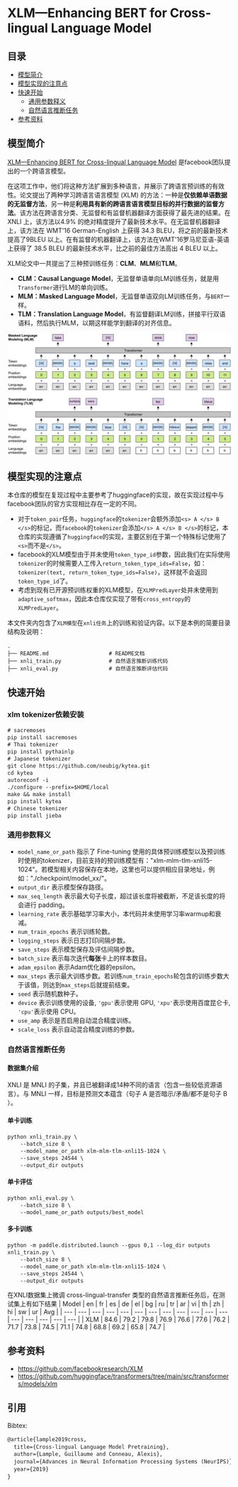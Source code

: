 # XLM—Enhancing BERT for Cross-lingual Language Model

## 目录
* [模型简介](#模型简介)
* [模型实现的注意点](#模型实现的注意点)
* [快速开始](#快速开始)
  * [通用参数释义](#通用参数释义)
  * [自然语言推断任务](#自然语言推断任务)
* [参考资料](#参考资料)

## 模型简介

[XLM—Enhancing BERT for Cross-lingual Language Model](https://arxiv.org/abs/1901.07291) 是facebook团队提出的一个跨语言模型。

在这项工作中，他们将这种方法扩展到多种语言，并展示了跨语言预训练的有效性。论文提出了两种学习跨语言语言模型 (XLM) 的方法：一种是**仅依赖单语数据的无监督方法**，另一种是**利用具有新的跨语言语言模型目标的并行数据的监督方法**。该方法在跨语言分类、无监督和有监督机器翻译方面获得了最先进的结果。在 XNLI 上，该方法以4.9% 的绝对精度提升了最新技术水平。在无监督机器翻译上，该方法在 WMT'16 German-English 上获得 34.3 BLEU，将之前的最新技术提高了9BLEU 以上。在有监督的机器翻译上，该方法在WMT'16罗马尼亚语-英语上获得了 38.5 BLEU 的最新技术水平，比之前的最佳方法高出 4 BLEU 以上。

XLM论文中一共提出了三种预训练任务：**CLM**、**MLM**和**TLM**。
- **CLM：Causal Language Model**，无监督单语单向LM训练任务，就是用`Transformer`进行LM的单向训练。
- **MLM：Masked Language Model**，无监督单语双向LM训练任务，与`BERT`一样。
- **TLM：Translation Language Model**，有监督翻译LM训练，拼接平行双语语料，然后执行MLM，以期这样能学到翻译的对齐信息。

![framework](./framework.jpg)

## 模型实现的注意点
本仓库的模型在复现过程中主要参考了huggingface的实现，故在实现过程中与facebook团队的官方实现相比存在一定的不同。
- 对于`token_pair`任务，`huggingface`的`tokenizer`会额外添加`<s> A </s> B </s>`的标记，而`facebook`的`tokenizer`会添加`</s> A </s> B </s>`的标记，本仓库的实现遵循了`huggingface`的实现，主要区别在于第一个特殊标记使用了`<s>`而不是`</s>`。
- facebook的XLM模型由于并未使用`token_type_id`参数，因此我们在实际使用`tokenizer`的时候需要人工传入`return_token_type_ids=False`，如：`tokenizer(text, return_token_type_ids=False)`，这样就不会返回`token_type_id`了。
- 考虑到现有已开源预训练权重的XLM模型，在`XLMPredLayer`处并未使用到`adaptive_softmax`，因此本仓库仅实现了带有`cross_entropy`的`XLMPredLayer`。

本文件夹内包含了`XLM模型`在`xnli任务`上的训练和验证内容。以下是本例的简要目录结构及说明：

```text
.
├── README.md                   # README文档
├── xnli_train.py               # 自然语言推断训练代码
├── xnli_eval.py                # 自然语言推断评估代码
```

## 快速开始

### xlm tokenizer依赖安装

```shell
# sacremoses
pip install sacremoses
# Thai tokenizer
pip install pythainlp
# Japanese tokenizer
git clone https://github.com/neubig/kytea.git
cd kytea
autoreconf -i
./configure --prefix=$HOME/local
make && make install
pip install kytea
# Chinese tokenizer
pip install jieba
```

### 通用参数释义
- `model_name_or_path` 指示了 Fine-tuning 使用的具体预训练模型以及预训练时使用的tokenizer，目前支持的预训练模型有："xlm-mlm-tlm-xnli15-1024"。若模型相关内容保存在本地，这里也可以提供相应目录地址，例如："./checkpoint/model_xx/"。
- `output_dir` 表示模型保存路径。
- `max_seq_length` 表示最大句子长度，超过该长度将被截断，不足该长度的将会进行 padding。
- `learning_rate` 表示基础学习率大小，本代码并未使用学习率warmup和衰减。
- `num_train_epochs` 表示训练轮数。
- `logging_steps` 表示日志打印间隔步数。
- `save_steps` 表示模型保存及评估间隔步数。
- `batch_size` 表示每次迭代**每张**卡上的样本数目。
- `adam_epsilon` 表示Adam优化器的epsilon。
- `max_steps` 表示最大训练步数。若训练`num_train_epochs`轮包含的训练步数大于该值，则达到`max_steps`后就提前结束。
- `seed` 表示随机数种子。
- `device` 表示训练使用的设备, `'gpu'`表示使用 GPU, `'xpu'`表示使用百度昆仑卡, `'cpu'`表示使用 CPU。
- `use_amp` 表示是否启用自动混合精度训练。
- `scale_loss` 表示自动混合精度训练的参数。

### 自然语言推断任务

#### 数据集介绍
XNLI 是 MNLI 的子集，并且已被翻译成14种不同的语言（包含一些较低资源语言）。与 MNLI 一样，目标是预测文本蕴含（句子 A 是否暗示/矛盾/都不是句子 B ）。

#### 单卡训练

```shell
python xnli_train.py \
    --batch_size 8 \
    --model_name_or_path xlm-mlm-tlm-xnli15-1024 \
    --save_steps 24544 \
    --output_dir outputs
```

#### 单卡评估

```shell
python xnli_eval.py \
    --batch_size 8 \
    --model_name_or_path outputs/best_model
```

#### 多卡训练

```shell
python -m paddle.distributed.launch --gpus 0,1 --log_dir outputs xnli_train.py \
    --batch_size 8 \
    --model_name_or_path xlm-mlm-tlm-xnli15-1024 \
    --save_steps 24544 \
    --output_dir outputs
```

在XNLI数据集上微调 cross-lingual-transfer 类型的自然语言推断任务后，在测试集上有如下结果
| Model | en | fr | es | de | el | bg | ru | tr | ar | vi | th | zh | hi | sw | ur | Avg |
| --- | --- | --- | --- | --- | --- | --- | --- | --- | --- | --- | --- | --- | --- | --- | --- | --- |
| XLM | 84.6 | 79.2 | 79.8 | 76.9 | 76.6 | 77.6 | 76.2 | 71.7 | 73.8 | 74.5 | 71.1 | 74.8 | 68.8 | 69.2 | 65.8 | 74.7 |


## 参考资料
- https://github.com/facebookresearch/XLM
- https://github.com/huggingface/transformers/tree/main/src/transformers/models/xlm

## 引用

Bibtex:
```tex
@article{lample2019cross,
  title={Cross-lingual Language Model Pretraining},
  author={Lample, Guillaume and Conneau, Alexis},
  journal={Advances in Neural Information Processing Systems (NeurIPS)},
  year={2019}
}
```
